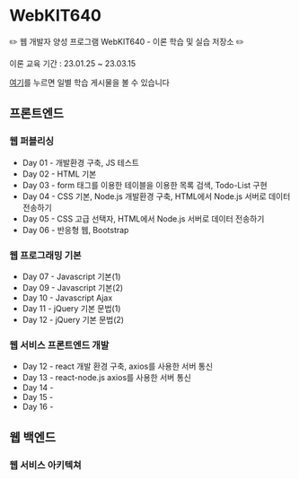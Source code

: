 #  WebKIT640

✏️ 웹 개발자 양성 프로그램 WebKIT640 - 이론 학습 및 실습 저장소 ✏️ 


이론 교육 기간 : 23.01.25 ~ 23.03.15

[여기](#https://velog.io/@qqqqld/series/%ED%94%84%EB%A1%A0%ED%8A%B8%EC%97%94%EB%93%9C)를 누르면 일별 학습 게시물을 볼 수 있습니다


## 프론트엔드
### 웹 퍼블리싱
- Day 01 - 개발환경 구축, JS 테스트
- Day 02 - HTML 기본
- Day 03 - form 태그를 이용한 테이블을 이용한 목록 검색, Todo-List 구현
- Day 04 - CSS 기본, Node.js 개발환경 구축,  HTML에서 Node.js 서버로 데이터 전송하기
- Day 05 - CSS 고급 선택자, HTML에서 Node.js 서버로 데이터 전송하기
- Day 06 - 반응형 웹, Bootstrap

### 웹 프로그래밍 기본
- Day 07 - Javascript 기본(1)
- Day 09 - Javascript 기본(2)
- Day 10 - Javascript Ajax
- Day 11 - jQuery 기본 문법(1)
- Day 12 - jQuery 기본 문법(2)

### 웹 서비스 프론트엔드 개발
- Day 12 - react 개발 환경 구축, axios를 사용한 서버 통신
- Day 13 - react-node.js axios를 사용한 서버 통신
- Day 14 - 
- Day 15 - 
- Day 16 - 

## 웹 백엔드
### 웹 서비스 아키텍쳐
